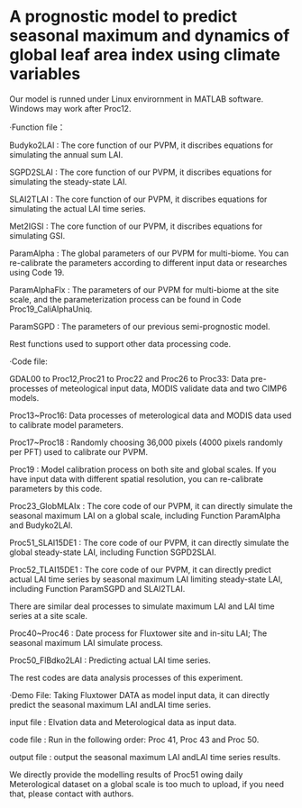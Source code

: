 # A prognostic model to predict seasonal maximum and dynamics of global leaf area index using climate variables
Our model is runned under Linux envirornment in MATLAB software. Windows may work after Proc12.

·Function file：

Budyko2LAI : The core function of our PVPM, it discribes equations for simulating the annual sum LAI. 

SGPD2SLAI : The core function of our PVPM, it discribes equations for simulating the steady-state LAI.

SLAI2TLAI : The core function of our PVPM, it discribes equations for simulating the actual LAI time series.

Met2IGSI : The core function of our PVPM, it discribes equations for simulating GSI.

ParamAlpha : The global parameters of our PVPM for multi-biome.  You can re-calibrate the parameters according to different input data or researches using Code 19.

ParamAlphaFlx : The parameters of our PVPM for multi-biome at the site scale, and the parameterization process can be found in Code Proc19_CaliAlphaUniq. 

ParamSGPD : The parameters of our previous semi-prognostic model. 

Rest functions used to support other data processing code.


·Code file:

GDAL00 to Proc12,Proc21 to Proc22 and Proc26 to Proc33: Data pre-processes of meteological input data, MODIS validate data and two CIMP6 models.

Proc13~Proc16: Data processes of meterological data and MODIS data used to calibrate model parameters.

Proc17~Proc18 : Randomly choosing 36,000 pixels (4000 pixels randomly per PFT) used to calibrate our PVPM.

Proc19 : Model calibration process on both site and global scales. If you have input data with different spatial resolution, you can re-calibrate parameters by this code. 

Proc23_GlobMLAIx : The core code of our PVPM, it can directly simulate the seasonal maximum LAI on a global scale, including Function ParamAlpha and Budyko2LAI.

Proc51_SLAI15DE1 : The core code of our PVPM, it can directly simulate the global steady-state LAI, including Function SGPD2SLAI.

Proc52_TLAI15DE1 : The core code of our PVPM, it can directly predict actual LAI time series by seasonal maximum LAI limiting steady-state LAI, including Function ParamSGPD and SLAI2TLAI.

There are similar deal processes to simulate maximum LAI and LAI time series at a site scale.

Proc40~Proc46 : Date process for Fluxtower site and in-situ LAI; The seasonal maximum LAI simulate process.

Proc50_FlBdko2LAI : Predicting actual LAI time series.

The rest codes are data analysis processes of this experiment.


·Demo File: Taking  Fluxtower DATA as model input data, it can directly predict the seasonal maximum LAI andLAI time series.

input file : Elvation data and Meterological data  as input data.  

code file :  Run in the following order: Proc 41, Proc 43 and Proc 50.

output file : output the seasonal maximum LAI andLAI time series results. 

We directly provide the modelling results of Proc51 owing daily Meterological dataset on a global scale is too much to upload, if you need that, please contact with authors.
